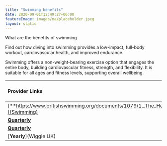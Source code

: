 ```yaml
---
title: "Swimming benefits"
date: 2020-09-01T12:49:27+06:00
featureImage: images/ma/placeholder.jpeg
layout: static
---
```


What are the benefits of swimming

Find out how diving into swimming provides a low-impact, full-body workout, cardiovascular health, and improved endurance.

Swimming offers a non-weight-bearing exercise option that engages the entire body, building cardiovascular fitness, strength, and flexibility. It is suitable for all ages and fitness levels, supporting overall wellbeing.

| Provider Links      | Free or Paid  |  
| :-----------          | :--------------:      |  
| [**https://www.britishswimming.org/documents/1079/1._The_Health_and_Wellbeing_Benefits_of_Swimming_June_2017.pdf**](Swimming) | Online | 
| [**Quarterly**](Swimming) | Online | 
| [**Quarterly**](Speedo) | Online | 
| [**Yearly**](Wiggle UK) |  | 
  

<br/><br/>






